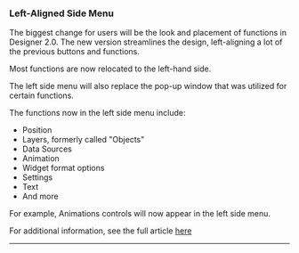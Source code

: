 ### Left-Aligned Side Menu

The biggest change for users will be the look and placement of functions in Designer 2.0. The new version streamlines the design, left-aligning a lot of the previous buttons and functions. 

Most functions are now relocated to the left-hand side.



The left side menu will also replace the pop-up window that was utilized for certain functions.

The functions now in the left side menu include: 

  * Position
  * Layers, formerly called "Objects" 
  * Data Sources
  * Animation
  * Widget format options
  * Settings
  * Text
  * And more



For example, Animations controls will now appear in the left side menu.

For additional information, see the full article [here](https://support.optisigns.com/hc/en-us/articles/41432385864595)

---
